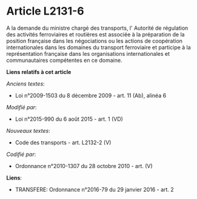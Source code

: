 # Article L2131-6

A la demande du ministre chargé des transports, l'     Autorité de régulation des activités ferroviaires et routières  est
associée à la préparation de la position française dans les négociations ou les actions de coopération internationales dans
les domaines du transport ferroviaire et participe à la représentation française dans les organisations internationales et
communautaires compétentes en ce domaine.

**Liens relatifs à cet article**

_Anciens textes_:

  - Loi n°2009-1503 du 8 décembre 2009 - art. 11 (Ab), alinéa 6

_Modifié par_:

  - Loi n°2015-990 du 6 août 2015 - art. 1 (VD)

_Nouveaux textes_:

  - Code des transports - art. L2132-2 (V)

_Codifié par_:

  - Ordonnance n°2010-1307 du 28 octobre 2010 - art. (V)

**Liens**:

  - TRANSFERE: Ordonnance n°2016-79 du 29 janvier 2016 - art. 2
